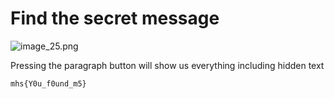 # Find the secret message

![image_25.png](image_25.png)

Pressing the paragraph button will show us everything including hidden text

```
mhs{Y0u_f0und_m5}
```